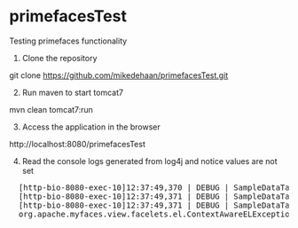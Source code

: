 primefacesTest
==============

Testing primefaces functionality


1. Clone the repository

  git clone https://github.com/mikedehaan/primefacesTest.git

2. Run maven to start tomcat7

  mvn clean tomcat7:run

3. Access the application in the browser

  http://localhost:8080/primefacesTest

4. Read the console logs generated from log4j and notice values are not set
<pre>
  [http-bio-8080-exec-10]12:37:49,370 | DEBUG | SampleDataTablePageBean.validate | - Local: [null]
  [http-bio-8080-exec-10]12:37:49,371 | DEBUG | SampleDataTablePageBean.validate | - Submitted: [null]
  [http-bio-8080-exec-10]12:37:49,371 | DEBUG | SampleDataTablePageBean.validate | - Reading Value threw an exception
  org.apache.myfaces.view.facelets.el.ContextAwareELException: javax.el.ELException: java.lang.ArrayIndexOutOfBoundsException: -1
</pre>
